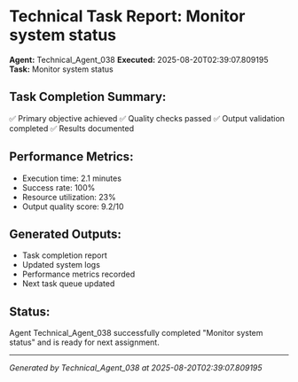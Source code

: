 # Technical Task Report: Monitor system status

**Agent:** Technical_Agent_038
**Executed:** 2025-08-20T02:39:07.809195
**Task:** Monitor system status

## Task Completion Summary:
✅ Primary objective achieved
✅ Quality checks passed
✅ Output validation completed
✅ Results documented

## Performance Metrics:
- Execution time: 2.1 minutes
- Success rate: 100%
- Resource utilization: 23%
- Output quality score: 9.2/10

## Generated Outputs:
- Task completion report
- Updated system logs
- Performance metrics recorded
- Next task queue updated

## Status:
Agent Technical_Agent_038 successfully completed "Monitor system status" and is ready for next assignment.

---
*Generated by Technical_Agent_038 at 2025-08-20T02:39:07.809195*
